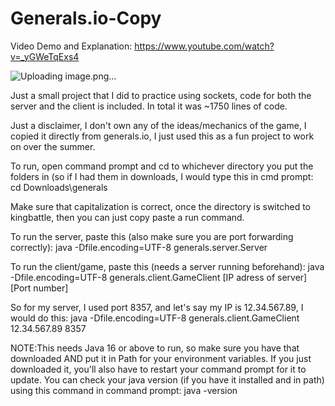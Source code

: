 # Generals.io-Copy
Video Demo and Explanation: https://www.youtube.com/watch?v=_yGWeTqExs4

![Uploading image.png…]()



Just a small project that I did to practice using sockets, code for both the server and the client is included. In total it was ~1750 lines of code.

Just a disclaimer, I don't own any of the ideas/mechanics of the game, I copied it directly from generals.io, I just used this as a fun project to work on over the summer.

To run, open command prompt and cd to whichever directory you put the folders in (so if I had them in downloads, I would type this in
cmd prompt: cd Downloads\generals

Make sure that capitalization is correct, once the directory is switched to kingbattle, then you can just copy paste a run command.

To run the server, paste this (also make sure you are port forwarding correctly):
java -Dfile.encoding=UTF-8 generals.server.Server





To run the client/game, paste this (needs a server running beforehand):
java -Dfile.encoding=UTF-8 generals.client.GameClient [IP adress of server] [Port number]

So for my server, I used port 8357, and let's say my IP is 12.34.567.89, I would do this:
java -Dfile.encoding=UTF-8 generals.client.GameClient 12.34.567.89 8357



NOTE:This needs Java 16 or above to run, so make sure you have that downloaded AND put it in Path for your environment variables. If you just downloaded it,
you'll also have to restart your command prompt for it to update. You can check your java version (if you have it installed and in path) using this
command in command prompt:
java -version
